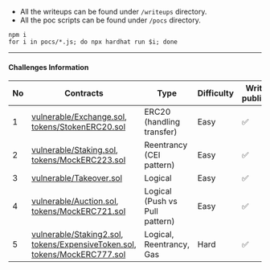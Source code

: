 

* All the writeups can be found under `/writeups` directory.  
* All the poc scripts can be found under `/pocs` directory.

```shell
npm i
for i in pocs/*.js; do npx hardhat run $i; done
```

----

#### Challenges Information

| No | Contracts 	| Type  	| Difficulty 	|   Writeup published	| POC published      	| Discord conversation |
| ---- |--------	|-------	|------------	|---	|--------------------	|- |
| 1 | [vulnerable/Exchange.sol](contracts/vulnerable/Exchange.sol),<br/>[tokens/StokenERC20.sol](contracts/tokens/StokenERC20.sol)      	| ERC20 (handling transfer) 	| Easy       	|   ✅	| ✅ 	| [link](https://discord.com/channels/787092485969150012/803395442578161756/936599859757187083) |
| 2 | [vulnerable/Staking.sol](contracts/vulnerable/Staking.sol),<br/>[tokens/MockERC223.sol](contracts/tokens/MockERC223.sol)   	|   Reentrancy (CEI pattern) 	|    Easy        	|   ✅	|   ✅                  	| [link](https://discord.com/channels/787092485969150012/803395442578161756/937672123521048606) |
| 3  | [vulnerable/Takeover.sol](contracts/vulnerable/Takeover.sol)  | Logical | Easy | ✅ | ✅ | [link](https://discord.com/channels/787092485969150012/803395442578161756/943136588798496790) |
| 4 | [vulnerable/Auction.sol](contracts/vulnerable/Auction.sol),<br/>[tokens/MockERC721.sol](contracts/tokens/MockERC721.sol)      	| Logical (Push vs Pull pattern) 	|   Easy     	|  ✅  	|  ✅	| [link](https://discord.com/channels/787092485969150012/803395442578161756/943874635576016976) |
| 5 | [vulnerable/Staking2.sol](contracts/vulnerable/Staking2.sol),<br/>[tokens/ExpensiveToken.sol](contracts/tokens/ExpensiveToken.sol),<br/>[tokens/MockERC777.sol](contracts/tokens/MockERC777.sol) | Logical, Reentrancy, Gas | Hard | ✅ | ✅ | [link](https://discord.com/channels/787092485969150012/803395442578161756/946058230625349642) |
